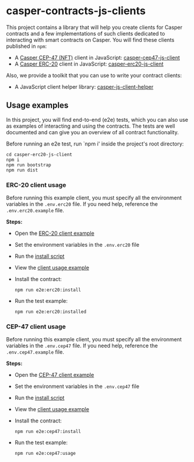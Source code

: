 # casper-contracts-js-clients

This project contains a library that will help you create clients for Casper contracts and a few implementations of such clients dedicated to interacting with smart contracts on Casper. You will find these clients published in `npm`:
- A [Casper CEP-47 (NFT)](https://github.com/casper-ecosystem/casper-nft-cep47) client in JavaScript: [casper-cep47-js-client](https://www.npmjs.com/package/casper-cep47-js-client)
- A [Casper ERC-20](https://github.com/casper-ecosystem/erc20) client in JavaScript: [casper-erc20-js-client](https://www.npmjs.com/package/casper-erc20-js-client)

Also, we provide a toolkit that you can use to write your contract clients: 
- A JavaScript client helper library: [casper-js-client-helper](https://www.npmjs.com/package/casper-js-client-helper)


## Usage examples

In this project, you will find end-to-end (e2e) tests, which you can also use as examples of interacting and using the contracts. The tests are well documented and can give you an overview of all contract functionality.

Before running an e2e test, run `npm i' inside the project's root directory:

```
cd casper-erc20-js-client
npm i
npm run bootstrap
npm run dist
```

### ERC-20 client usage

Before running this example client, you must specify all the environment variables in the `.env.erc20` file. If you need help, reference the `.env.erc20.example` file.

**Steps:**

- Open the [ERC-20 client example](packages/erc20-client)
- Set the environment variables in the `.env.erc20` file
- Run the [install script](e2e/erc20/install.ts) 
- View the [client usage example](e2e/erc20/installed.ts)
- Install the contract:

    ```
    npm run e2e:erc20:install
    ```

- Run the test example:

    ```
    npm run e2e:erc20:installed
    ```

### CEP-47 client usage

Before running this example client, you must specify all the environment variables in the `.env.cep47` file. If you need help, reference the `.env.cep47.example` file.

**Steps:**

- Open the [CEP-47 client example](packages/cep47-client)
- Set the environment variables in the `.env.cep47` file
- Run the [install script](e2e/cep47/install.ts) 
- View the [client usage example](e2e/cep47/usage.ts)
- Install the contract:

    ```
    npm run e2e:cep47:install
    ```

- Run the test example:

    ```
    npm run e2e:cep47:usage
    ```
